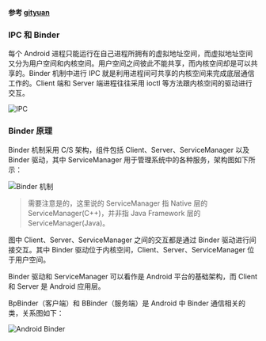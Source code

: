 **参考 [gityuan](http://gityuan.com/)**

### IPC 和 Binder

每个 Android 进程只能运行在自己进程所拥有的虚拟地址空间，而虚拟地址空间又分为用户空间和内核空间。用户空间之间彼此不能共享，而内核空间却是可以共享的。Binder 机制中进行 IPC 就是利用进程间可共享的内核空间来完成底层通信工作的。Client 端和 Server 端进程往往采用 ioctl 等方法跟内核空间的驱动进行交互。

![IPC](http://gityuan.com/images/binder/prepare/binder_interprocess_communication.png)

### Binder 原理

Binder 机制采用 C/S 架构，组件包括 Client、Server、ServiceManager 以及 Binder 驱动，其中 ServiceManager 用于管理系统中的各种服务，架构图如下所示：

![Binder 机制](http://gityuan.com/images/binder/prepare/IPC-Binder.jpg)

> 需要注意是的，这里说的 ServiceManager 指 Native 层的 ServiceManager(C++)，并非指 Java Framework 层的 ServiceManager(Java)。

图中 Client、Server、ServiceManager 之间的交互都是通过 Binder 驱动进行间接交互。其中 Binder 驱动位于内核空间，Client、Server、ServiceManager 位于用户空间。

Binder 驱动和 ServiceManager 可以看作是 Android 平台的基础架构，而 Client 和 Server 是 Android 应用层。

BpBinder（客户端）和 BBinder（服务端）是 Android 中 Binder 通信相关的类，关系图如下：

![Android Binder](http://gityuan.com/images/binder/prepare/Ibinder_classes.jpg)

 